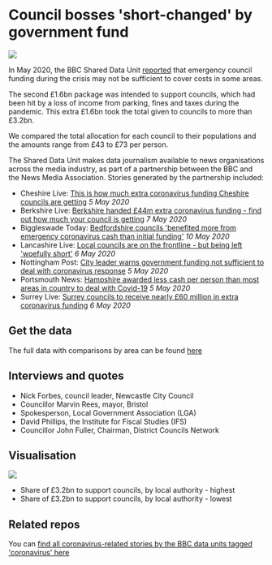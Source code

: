 # Council bosses 'short-changed' by government fund

![](https://ichef.bbci.co.uk/news/624/cpsprodpb/A903/production/_112076234_covidfundhighest-nc.png)

In May 2020, the BBC Shared Data Unit [reported](https://www.bbc.co.uk/news/uk-england-52491817) that emergency council funding during the crisis may not be sufficient to cover costs in some areas.

The second £1.6bn package was intended to support councils, which had been hit by a loss of income from parking, fines and taxes during the pandemic. This extra £1.6bn took the total given to councils to more than £3.2bn.

We compared the total allocation for each council to their populations and the amounts range from £43 to £73 per person.

The Shared Data Unit makes data journalism available to news organisations across the media industry, as part of a partnership between the BBC and the News Media Association. Stories generated by the partnership included:

* Cheshire Live: [This is how much extra coronavirus funding Cheshire councils are getting](https://www.cheshire-live.co.uk/news/chester-cheshire-news/how-much-extra-coronavirus-funding-18201072) *5 May 2020*
* Berkshire Live: [Berkshire handed £44m extra coronavirus funding - find out how much your council is getting](https://www.getreading.co.uk/news/reading-berkshire-news/berkshire-handed-44m-extra-coronavirus-18211854) *7 May 2020*
* Biggleswade Today: [Bedfordshire councils 'benefited more from emergency coronavirus cash than initial funding'](https://www.biggleswadetoday.co.uk/news/politics/bedfordshire-councils-benefited-more-emergency-coronavirus-cash-initial-funding-2848131) *10 May 2020*
* Lancashire Live: [Local councils are on the frontline - but being left 'woefully short'](https://www.lancs.live/news/lancashire-news/local-councils-frontline-being-left-18200990) *6 May 2020*
* Nottingham Post: [City leader warns government funding not sufficient to deal with coronavirus response](https://www.nottinghampost.com/news/local-news/how-much-extra-coronavirus-funding-4106461) *5 May 2020*
* Portsmouth News: [Hampshire awarded less cash per person than most areas in country to deal with Covid-19](https://www.portsmouth.co.uk/news/politics/hampshire-awarded-less-cash-person-most-areas-country-deal-covid-19-2843684) *5 May 2020*
* Surrey Live: [Surrey councils to receive nearly £60 million in extra coronavirus funding](https://www.getsurrey.co.uk/news/surrey-news/surrey-councils-receive-nearly-60-18205137) *6 May 2020*

## Get the data

The full data with comparisons by area can be found [here](https://drive.google.com/file/d/1_KRhl8_iL6poS-okkytuGpQwzMOX1ScY/view?usp=sharing)

## Interviews and quotes

* Nick Forbes, council leader, Newcastle City Council 
* Councillor Marvin Rees, mayor, Bristol 
* Spokesperson, Local Government Association (LGA) 
* David Phillips, the Institute for Fiscal Studies (IFS)
* Councillor John Fuller, Chairman, District Councils Network 

## Visualisation

![](https://ichef.bbci.co.uk/news/624/cpsprodpb/14543/production/_112076238_covidfundlowest-nc.png)

* Share of £3.2bn to support councils, by local authority - highest 
* Share of £3.2bn to support councils, by local authority - lowest 

## Related repos

You can [find all coronavirus-related stories by the BBC data units tagged 'coronavirus' here](https://github.com/search?q=topic%3Acoronavirus+org%3ABBC-Data-Unit&type=Repositories)
